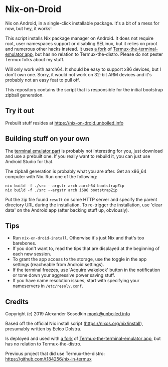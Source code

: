 # Nix-on-Droid

Nix on Android, in a single-click installable package.
It's a bit of a mess for now, but hey, it works!

This script installs Nix package manager on Android.
It does not require root, user namespaces support or disabling SELinux,
but it relies on proot and numerous other hacks instead.
It uses [a fork](https://github.com/t184256/nix-on-droid-app)
of [Termux-the-terminal-emulator app](https://github.com/termux/termux-app),
but has no relation to Termux-the-distro.
Please do not pester Termux folks about my stuff.

Will only work with aarch64.
It should be easy to support x86 devices, but I don't own one.
Sorry, it would not work on 32-bit ARM devices
and it's probably not an easy feat to pull off.

This repository contains the script
that is responsible for the initial bootstrap zipball generation.


## Try it out

Prebuilt stuff resides at https://nix-on-droid.unboiled.info


## Building stuff on your own

The [terminal emulator part](https://github.com/t184256/nix-on-droid-app)
is probably not interesting for you, just download and use a prebuilt one.
If you really want to rebuild it, you can just use Android Studio for that.

The zipball generation is probably what you are after.
Get an x86_64 computer with Nix. Run one of the following:
```
nix build -f ./src --argstr arch aarch64 bootstrapZip
nix build -f ./src --argstr arch i686 bootstrapZip
```

Put the zip file found `result` on some HTTP server
and specify the parent directory URL during the installation.
To re-trigger the installation, use
'clear data' on the Android app (after backing stuff up, obviously).


## Tips

* Run `nix-on-droid-install`. Otherwise it's just Nix and that's too barebones.
* If you don't want to, read the tips that are displayed at the beginning
  of each new session.
* To grant the app access to the storage, use the toggle in the app settings
  (reacheable from Android settings).
* If the terminal freezes, use 'Acquire wakelock' button in the notification
  or tone down your aggressive power saving stuff.
* If you have name resolution issues,
  start with specifying your nameservers in `/etc/resolv.conf`.


## Credits

Copyright (c) 2019 Alexander Sosedkin <monk@unboiled.info>

Based off the official Nix install script (https://nixos.org/nix/install),
presumably written by Eelco Dolstra.

Is deployed and used with [a fork](https://github.com/t184256/nix-on-droid-app)
of [Termux-the-terminal-emulator app](https://github.com/termux/termux-app),
but has no relation to Termux-the-distro.

Previous project that did use Termux-the-distro:
https://github.com/t184256/nix-in-termux
